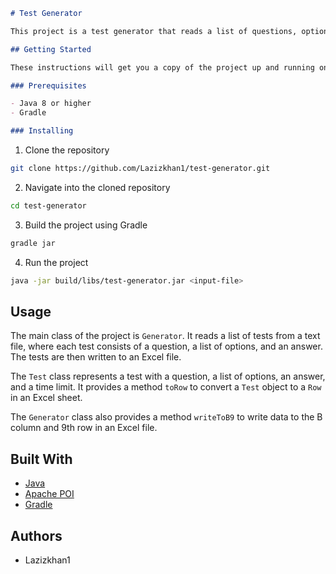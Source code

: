 
```markdown
# Test Generator

This project is a test generator that reads a list of questions, options, and answers from a text file and writes them to an Excel file using Apache POI. It also provides functionality to update an existing Excel file and write data to a specific cell.

## Getting Started

These instructions will get you a copy of the project up and running on your local machine for development and testing purposes.

### Prerequisites

- Java 8 or higher
- Gradle

### Installing
```
1. Clone the repository

```bash
git clone https://github.com/Lazizkhan1/test-generator.git
```
2. Navigate into the cloned repository
```bash
cd test-generator
```

3. Build the project using Gradle
```bash
gradle jar
```
4. Run the project
```bash
java -jar build/libs/test-generator.jar <input-file> 
```

## Usage

The main class of the project is `Generator`. It reads a list of tests from a text file, where each test consists of a question, a list of options, and an answer. The tests are then written to an Excel file.

The `Test` class represents a test with a question, a list of options, an answer, and a time limit. It provides a method `toRow` to convert a `Test` object to a `Row` in an Excel sheet.

The `Generator` class also provides a method `writeToB9` to write data to the B column and 9th row in an Excel file.

## Built With

- [Java](https://www.java.com/)
- [Apache POI](https://poi.apache.org/)
- [Gradle](https://gradle.org/)

## Authors

- Lazizkhan1
